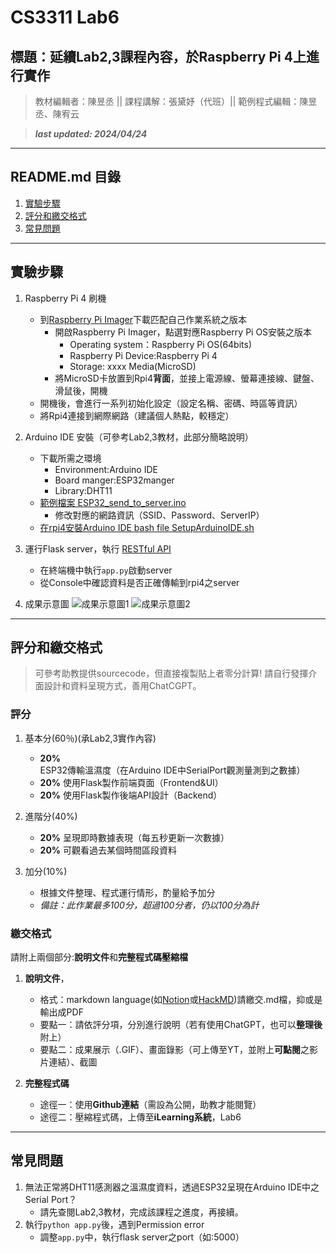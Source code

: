 # CS3311 Lab6

## 標題：延續Lab2,3課程內容，於Raspberry Pi 4上進行實作

> 教材編輯者：陳昱丞 ||
> 課程講解：張黛妤（代班）||
> 範例程式編輯：陳昱丞、陳宥云

> ***last updated: 2024/04/24***

---

## README.md 目錄

1. [實驗步驟](#實驗步驟)
2. [評分和繳交格式](#評分和繳交格式)
3. [常見問題](#常見問題)

---

## 實驗步驟

1. Raspberry Pi 4 刷機
    - 到[Raspberry Pi Imager](https://www.raspberrypi.com/software/)下載匹配自己作業系統之版本
        - 開啟Raspberry Pi Imager，點選對應Raspberry Pi OS安裝之版本
            - Operating system：Raspberry Pi OS(64bits)
            - Raspberry Pi Device:Raspberry Pi 4
            - Storage: xxxx Media(MicroSD)
        - 將MicroSD卡放置到Rpi4**背面**，並接上電源線、螢幕連接線、鍵盤、滑鼠後，開機
    - 開機後，會進行一系列初始化設定（設定名稱、密碼、時區等資訊）
    - 將Rpi4連接到網際網路（建議個人熱點，較穩定）

2. Arduino IDE 安裝（可參考Lab2,3教材，此部分簡略說明）
    - 下載所需之環境
        - Environment:Arduino IDE
        - Board manger:ESP32manger
        - Library:DHT11
    - [範例檔案 ESP32_send_to_server.ino](ESP32_send_to_server.ino，)
        - 修改對應的網路資訊（SSID、Password、ServerIP）
    - [在rpi4安裝Arduino IDE bash file SetupArduinoIDE.sh](./SetupArduinoIDE.sh)

3. 運行Flask server，執行 [RESTful API](https://zh.wikipedia.org/zh-tw/%E8%A1%A8%E7%8E%B0%E5%B1%82%E7%8A%B6%E6%80%81%E8%BD%AC%E6%8D%A2)
    - 在終端機中執行`app.py`啟動server
    - 從Console中確認資料是否正確傳輸到rpi4之server

4. 成果示意圖
![成果示意圖1](./figures/DHT11toServer.gif)
![成果示意圖2](./figures/StartServer.gif)

---

## 評分和繳交格式

> 可參考助教提供sourcecode，但直接複製貼上者零分計算!
> 請自行發揮介面設計和資料呈現方式，善用ChatCGPT。

### 評分

1. 基本分(60％)(承Lab2,3實作內容)
    - **20%** ESP32傳輸溫濕度（在Arduino IDE中SerialPort觀測量測到之數據）
    - **20%** 使用Flask製作前端頁面（Frontend&UI）
    - **20%** 使用Flask製作後端API設計（Backend）

2. 進階分(40%)
    - **20%** 呈現即時數據表現（每五秒更新一次數據）
    - **20%** 可觀看過去某個時間區段資料

3. 加分(10%)
    - 根據文件整理、程式運行情形，酌量給予加分
    - *備註：此作業最多100分，超過100分者，仍以100分為計*

### 繳交格式

請附上兩個部分:**說明文件**和**完整程式碼壓縮檔**

1. **說明文件**，
    - 格式：markdown language(如[Notion](https://www.notion.so/)或[HackMD](https://hackmd.io/))請繳交.md檔，抑或是輸出成PDF
    - 要點一：請依評分項，分別進行說明（若有使用ChatGPT，也可以**整理後**附上）
    - 要點二：成果展示（.GIF）、畫面錄影（可上傳至YT，並附上**可點閱**之影片連結）、截圖

2. **完整程式碼**
    - 途徑一：使用**Github連結**（需設為公開，助教才能閱覽）
    - 途徑二：壓縮程式碼，上傳至**iLearning系統**，Lab6

---

## 常見問題

1. 無法正常將DHT11感測器之溫濕度資料，透過ESP32呈現在Arduino IDE中之Serial Port？
    - 請先查閱Lab2,3教材，完成該課程之進度，再接續。
2. 執行`python app.py`後，遇到Permission error
    - 調整`app.py`中，執行flask server之port（如:5000）
